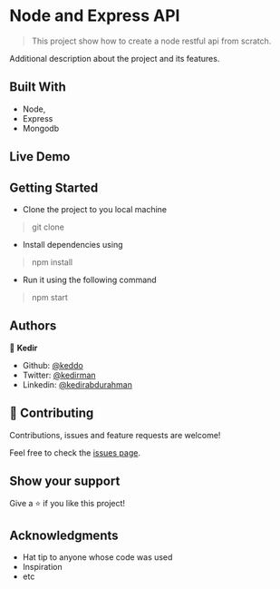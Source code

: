 # Node and Express API

> This project show how to create a node restful api from scratch.  


Additional description about the project and its features.

## Built With

- Node,
- Express
- Mongodb

## Live Demo


## Getting Started
- Clone the project to you local machine 
> git clone 
- Install dependencies using
> npm install
- Run it using the following command
> npm start


## Authors

👤 **Kedir**

- Github: [@keddo](https://github.com/keddo)
- Twitter: [@kedirman](https://twitter.com/kedirman)
- Linkedin: [@kedirabdurahman](https://www.linkedin.com/in/kedirabdurahman/)

## 🤝 Contributing

Contributions, issues and feature requests are welcome!

Feel free to check the [issues page](https://github.com/keddo/HTMLCapstoneProject/issues/2).

## Show your support

Give a ⭐️ if you like this project!

## Acknowledgments

- Hat tip to anyone whose code was used
- Inspiration
- etc
<!-- 
## 📝 License

This project is [MIT](lic.url) licensed. -->